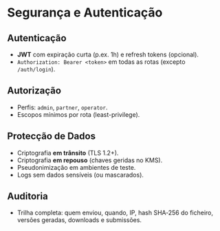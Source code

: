 # Segurança e Autenticação

## Autenticação
- **JWT** com expiração curta (p.ex. 1h) e refresh tokens (opcional).
- `Authorization: Bearer <token>` em todas as rotas (excepto `/auth/login`).

## Autorização
- Perfis: `admin`, `partner`, `operator`.
- Escopos mínimos por rota (least-privilege).

## Protecção de Dados
- Criptografia **em trânsito** (TLS 1.2+).
- Criptografia **em repouso** (chaves geridas no KMS).
- Pseudonimização em ambientes de teste.
- Logs sem dados sensíveis (ou mascarados).

## Auditoria
- Trilha completa: quem enviou, quando, IP, hash SHA‑256 do ficheiro, versões geradas, downloads e submissões.
